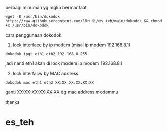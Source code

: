 berbagi minuman yg mgkn bermanfaat

```
wget -O /usr/bin/dokodok https://raw.githubusercontent.com/18rudi/es_teh/main/dokodok && chmod +x /usr/bin/dokodok
```
cara penggunaan dokodok
1. lock interface by ip modem (misal ip modem 192.168.8.1)
```
dokodok ipgt eth1 eth2 192.168.8.255
```
jadi nanti eth1 akan di lock modem ip modem 192.168.8.1


2. lock interfacw by MAC address
```
dokodok mac eth1 eth2 XX:XX:XX:XX:XX:XX
```
ganti XX:XX:XX:XX:XX:XX dg mac address modemmu

thanks

# es_teh

